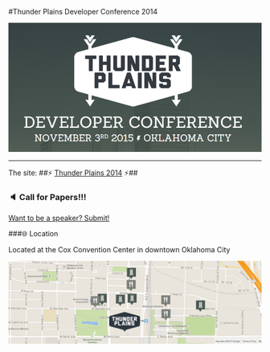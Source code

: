 #Thunder Plains Developer Conference 2014

![Thunderplains Banner](./readme/banner_2015.png)

-----------------------------------





The site:
##:zap: [Thunder Plains 2014](http://2015.thunderplainsconf.com) :zap:##

### :speaker: Call for Papers!!!

[Want to be a speaker? Submit!](http://cfp.thunderplainsconf.com)


###:globe_with_meridians: Location

Located at the Cox Convention Center in downtown Oklahoma City

![Thunderplains Location](./readme/tp_locale.png)
